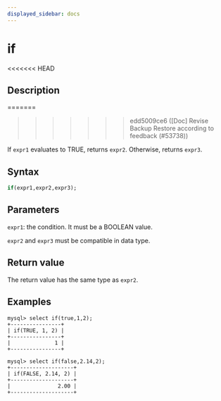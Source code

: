 ```yaml
---
displayed_sidebar: docs
---
```


# if

<<<<<<< HEAD
## Description
=======

>>>>>>> edd5009ce6 ([Doc] Revise Backup Restore according to feedback (#53738))

If `expr1` evaluates to TRUE, returns `expr2`. Otherwise, returns `expr3`.

## Syntax

```Haskell
if(expr1,expr2,expr3);
```

## Parameters

`expr1`: the condition. It must be a BOOLEAN value.

`expr2` and `expr3` must be compatible in data type.

## Return value

The return value has the same type as `expr2`.

## Examples

```Plain Text
mysql> select if(true,1,2);
+----------------+
| if(TRUE, 1, 2) |
+----------------+
|              1 |
+----------------+

mysql> select if(false,2.14,2);
+--------------------+
| if(FALSE, 2.14, 2) |
+--------------------+
|               2.00 |
+--------------------+
```
